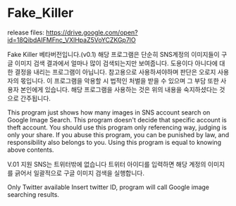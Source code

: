 # Fake_Killer
release files: https://drive.google.com/open?id=18QibdAIFMFnc_VXlHpaZ5VoYCZKGp7lO

Fake Killer 베타버전입니다.(v0.1)
해당 프로그램은 단순히 SNS계정의 이미지들이 구글 이미지 검색 결과에서 얼마나 많이 검색되는지만 보여줍니다.
도용이다 아니다에 대한 결정을 내리는 프로그램이 아닙니다.
참고용으로 사용하셔야하며 판단은 오로지 사용자의 몫입니다.
이 프로그램을 악용할 시 법적인 처벌을 받을 수 있으며 그 부담 또한 사용자 본인에게 있습니다.
해당 프로그램을 사용하는 것은 위의 내용을 숙지하셨다는 것으로 간주됩니다.

This program just shows how many images in SNS account search on Google Image Search.
This program doesn't decide that specific account is theft account.
You should use this program only referencing way, judging is only your share.
If you abuse this program, you can be punished by law, and responsibility also belongs to you.
Using this program is equal to knowing above contents.

V.01
지원 SNS는 트위터밖에 없습니다
트위터 아이디를 입력하면 해당 계정의 이미지를 긁어서 일괄적으로 구글 이미지 검색을 실행합니다.

Only Twitter available
Insert twitter ID, program will call Google image searching results.
